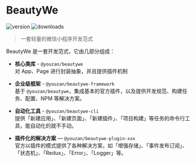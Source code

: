 # BeautyWe

![version](https://badgen.net/badge/cnpm/2.1.2/red)
![downloads](https://badgen.net/badge/downloads/3)

> 一套轻量的微信小程序开发范式

BeautyWe 是一套开发范式，它由几部分组成：

* **核心类库** - `@youzan/beautywe`    
    对 App、Page 进行封装抽象，并且提供插件机制

* **企业级框架** - `@youzan/beautywe-framework`    
    基于 `@youzan/beautywe`，集成基本的官方插件，以及提供开发规范、构建任务、配置、NPM 等解决方案。

* **自动化工具** - `@youzan/beautywe-cli`    
    提供「新建应用」、「新建页面」、「新建插件」、「项目构建」等任务的命令行工具，能自动化的就不手动。
    
* **插件化的解决方案** — `@youzan/beautywe-plugin-xxx`    
    官方以插件的模式提供了各种解决方案，如「增强存储」、「事件发布订阅」、「状态机」、「Redux」、「Error」、「Logger」等。